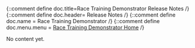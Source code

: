 {::comment define doc.title=Race Training Demonstrator Release Notes /}
{::comment define doc.header= Release Notes /}
{::comment define doc.name = Race Training Demonstrator /}
{::comment define doc.menu.menu = [Race Training Demonstrator Home](index.html) /}

No content yet.
